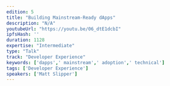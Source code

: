 ```yaml
---
edition: 5
title: "Building Mainstream-Ready dApps"
description: "N/A"
youtubeUrl: "https://youtu.be/06_dtE1dcbI"
ipfsHash: ''
duration: 1128
expertise: "Intermediate"
type: "Talk"
track: "Developer Experience"
keywords: ['dapps',' mainstream',' adoption',' technical']
tags: ['Developer Experience']
speakers: ['Matt Slipper']
---
```

